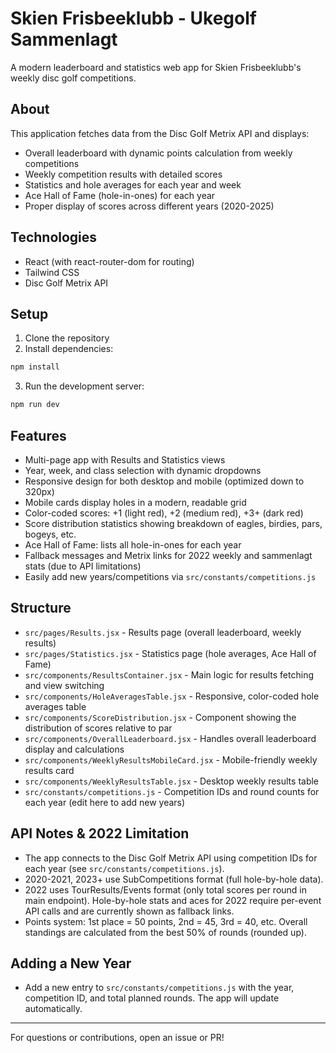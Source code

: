 # Skien Frisbeeklubb - Ukegolf Sammenlagt

A modern leaderboard and statistics web app for Skien Frisbeeklubb's weekly disc golf competitions.

## About

This application fetches data from the Disc Golf Metrix API and displays:

- Overall leaderboard with dynamic points calculation from weekly competitions
- Weekly competition results with detailed scores
- Statistics and hole averages for each year and week
- Ace Hall of Fame (hole-in-ones) for each year
- Proper display of scores across different years (2020-2025)

## Technologies

- React (with react-router-dom for routing)
- Tailwind CSS
- Disc Golf Metrix API

## Setup

1. Clone the repository
2. Install dependencies:

```sh
npm install
```

3. Run the development server:

```sh
npm run dev
```

## Features

- Multi-page app with Results and Statistics views
- Year, week, and class selection with dynamic dropdowns
- Responsive design for both desktop and mobile (optimized down to 320px)
- Mobile cards display holes in a modern, readable grid
- Color-coded scores: +1 (light red), +2 (medium red), +3+ (dark red)
- Score distribution statistics showing breakdown of eagles, birdies, pars, bogeys, etc.
- Ace Hall of Fame: lists all hole-in-ones for each year
- Fallback messages and Metrix links for 2022 weekly and sammenlagt stats (due to API limitations)
- Easily add new years/competitions via `src/constants/competitions.js`

## Structure

- `src/pages/Results.jsx` - Results page (overall leaderboard, weekly results)
- `src/pages/Statistics.jsx` - Statistics page (hole averages, Ace Hall of Fame)
- `src/components/ResultsContainer.jsx` - Main logic for results fetching and view switching
- `src/components/HoleAveragesTable.jsx` - Responsive, color-coded hole averages table
- `src/components/ScoreDistribution.jsx` - Component showing the distribution of scores relative to par
- `src/components/OverallLeaderboard.jsx` - Handles overall leaderboard display and calculations
- `src/components/WeeklyResultsMobileCard.jsx` - Mobile-friendly weekly results card
- `src/components/WeeklyResultsTable.jsx` - Desktop weekly results table
- `src/constants/competitions.js` - Competition IDs and round counts for each year (edit here to add new years)

## API Notes & 2022 Limitation

- The app connects to the Disc Golf Metrix API using competition IDs for each year (see `src/constants/competitions.js`).
- 2020-2021, 2023+ use SubCompetitions format (full hole-by-hole data).
- 2022 uses TourResults/Events format (only total scores per round in main endpoint). Hole-by-hole stats and aces for 2022 require per-event API calls and are currently shown as fallback links.
- Points system: 1st place = 50 points, 2nd = 45, 3rd = 40, etc. Overall standings are calculated from the best 50% of rounds (rounded up).

## Adding a New Year

- Add a new entry to `src/constants/competitions.js` with the year, competition ID, and total planned rounds. The app will update automatically.

---

For questions or contributions, open an issue or PR!
